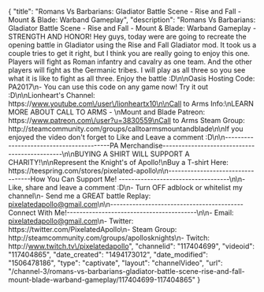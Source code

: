 {
    "title": "Romans Vs Barbarians: Gladiator Battle Scene - Rise and Fall - Mount & Blade: Warband Gameplay",
    "description": "Romans Vs Barbarians: Gladiator Battle Scene - Rise and Fall - Mount & Blade: Warband Gameplay - STRENGTH AND HONOR! Hey guys, today were are going to recreate the opening battle in Gladiator using the Rise and Fall Gladiator mod.  It took us a couple tries to get it right, but I think you are really going to enjoy this one.  Players will fight as Roman infantry and cavalry as one team.  And the other players will fight as the Germanic tribes.  I will play as all three so you see what it is like to fight as all three.  Enjoy the battle :D\n\nOasis Hosting Code: PA2017\n- You can use this code on any game now!  Try it out :D\n\nLionheart's Channel: https:\/\/www.youtube.com\/user\/lionheartx10\n\nCall to Arms Info:\nLEARN MORE ABOUT CALL TO ARMS - \nMount and Blade Patreon: https:\/\/www.patreon.com\/user?u=3830559\nCall to Arms Steam Group: http:\/\/steamcommunity.com\/groups\/calltoarmsmountandblade\n\nIf you enjoyed the video don't forget to Like and Leave a comment :D\n\n-----------------------------------------PA Merchandise----------------------------------------------\n\nBUYING A SHIRT WILL SUPPORT A CHARITY!\n\nRepresent the Knight's of Apollo!\nBuy a T-shirt Here: https:\/\/teespring.com\/stores\/pixelated-apollo\n\n----------------------------------How You Can Support Me! -----------------------------------\n\n- Like, share and leave a comment :D\n- Turn OFF adblock or whitelist my channel\n- Send me a GREAT battle Replay: pixelatedapollo@gmail.com\n\n------------------------------------------Connect With Me!-----------------------------------------\n\n- Email: pixelatedapollo@gmail.com\n- Twitter: https:\/\/twitter.com\/PixelatedApollo\n- Steam Group:  http:\/\/steamcommunity.com\/groups\/apollosknights\n- Twitch: http:\/\/www.twitch.tv\/pixelatedapollo",
    "channelid": "117404699",
    "videoid": "117404865",
    "date_created": "1494173012",
    "date_modified": "1506478186",
    "type": "captivate",
    "layout": "channelVideo",
    "url": "\/channel-3\/romans-vs-barbarians-gladiator-battle-scene-rise-and-fall-mount-blade-warband-gameplay\/117404699-117404865"
}